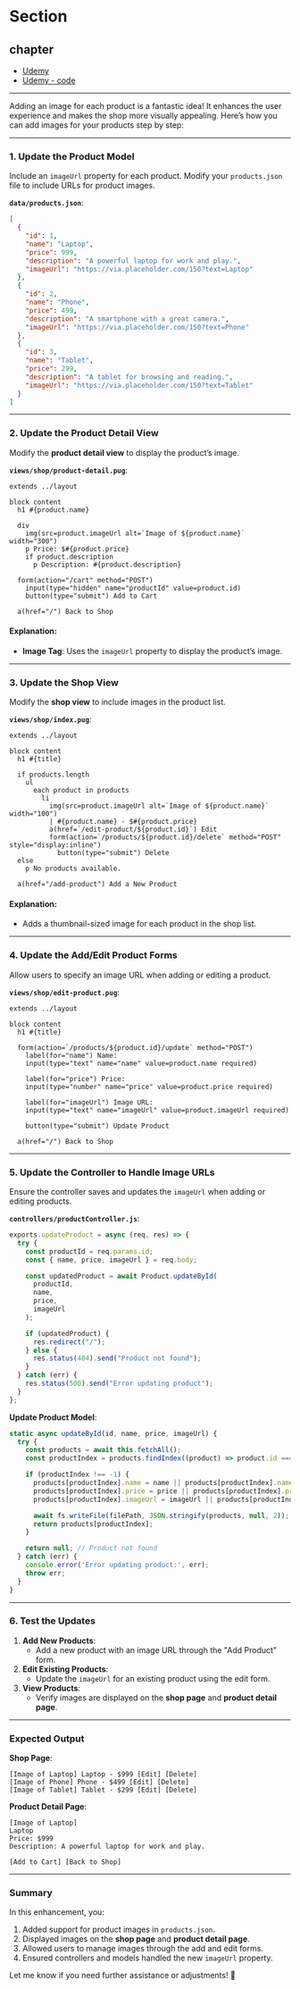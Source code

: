 # Section

## **chapter**

- [Udemy]()
- [Udemy - code]()

---

Adding an image for each product is a fantastic idea! It enhances the user experience and makes the shop more visually appealing. Here’s how you can add images for your products step by step:

---

### **1. Update the Product Model**

Include an `imageUrl` property for each product. Modify your `products.json` file to include URLs for product images.

**`data/products.json`**:

```json
[
  {
    "id": 1,
    "name": "Laptop",
    "price": 999,
    "description": "A powerful laptop for work and play.",
    "imageUrl": "https://via.placeholder.com/150?text=Laptop"
  },
  {
    "id": 2,
    "name": "Phone",
    "price": 499,
    "description": "A smartphone with a great camera.",
    "imageUrl": "https://via.placeholder.com/150?text=Phone"
  },
  {
    "id": 3,
    "name": "Tablet",
    "price": 299,
    "description": "A tablet for browsing and reading.",
    "imageUrl": "https://via.placeholder.com/150?text=Tablet"
  }
]
```

---

### **2. Update the Product Detail View**

Modify the **product detail view** to display the product’s image.

**`views/shop/product-detail.pug`**:

```pug
extends ../layout

block content
  h1 #{product.name}

  div
    img(src=product.imageUrl alt=`Image of ${product.name}` width="300")
    p Price: $#{product.price}
    if product.description
      p Description: #{product.description}

  form(action="/cart" method="POST")
    input(type="hidden" name="productId" value=product.id)
    button(type="submit") Add to Cart

  a(href="/") Back to Shop
```

#### **Explanation**:

- **Image Tag**: Uses the `imageUrl` property to display the product’s image.

---

### **3. Update the Shop View**

Modify the **shop view** to include images in the product list.

**`views/shop/index.pug`**:

```pug
extends ../layout

block content
  h1 #{title}

  if products.length
    ul
      each product in products
        li
          img(src=product.imageUrl alt=`Image of ${product.name}` width="100")
          | #{product.name} - $#{product.price}
          a(href=`/edit-product/${product.id}`) Edit
          form(action=`/products/${product.id}/delete` method="POST" style="display:inline")
            button(type="submit") Delete
  else
    p No products available.

  a(href="/add-product") Add a New Product
```

#### **Explanation**:

- Adds a thumbnail-sized image for each product in the shop list.

---

### **4. Update the Add/Edit Product Forms**

Allow users to specify an image URL when adding or editing a product.

**`views/shop/edit-product.pug`**:

```pug
extends ../layout

block content
  h1 #{title}

  form(action=`/products/${product.id}/update` method="POST")
    label(for="name") Name:
    input(type="text" name="name" value=product.name required)

    label(for="price") Price:
    input(type="number" name="price" value=product.price required)

    label(for="imageUrl") Image URL:
    input(type="text" name="imageUrl" value=product.imageUrl required)

    button(type="submit") Update Product

  a(href="/") Back to Shop
```

---

### **5. Update the Controller to Handle Image URLs**

Ensure the controller saves and updates the `imageUrl` when adding or editing products.

**`controllers/productController.js`**:

```javascript
exports.updateProduct = async (req, res) => {
  try {
    const productId = req.params.id;
    const { name, price, imageUrl } = req.body;

    const updatedProduct = await Product.updateById(
      productId,
      name,
      price,
      imageUrl
    );

    if (updatedProduct) {
      res.redirect("/");
    } else {
      res.status(404).send("Product not found");
    }
  } catch (err) {
    res.status(500).send("Error updating product");
  }
};
```

**Update Product Model**:

```javascript
static async updateById(id, name, price, imageUrl) {
  try {
    const products = await this.fetchAll();
    const productIndex = products.findIndex((product) => product.id === parseInt(id));

    if (productIndex !== -1) {
      products[productIndex].name = name || products[productIndex].name;
      products[productIndex].price = price || products[productIndex].price;
      products[productIndex].imageUrl = imageUrl || products[productIndex].imageUrl;

      await fs.writeFile(filePath, JSON.stringify(products, null, 2));
      return products[productIndex];
    }

    return null; // Product not found
  } catch (err) {
    console.error('Error updating product:', err);
    throw err;
  }
}
```

---

### **6. Test the Updates**

1. **Add New Products**:
   - Add a new product with an image URL through the "Add Product" form.
2. **Edit Existing Products**:
   - Update the `imageUrl` for an existing product using the edit form.
3. **View Products**:
   - Verify images are displayed on the **shop page** and **product detail page**.

---

### **Expected Output**

**Shop Page**:

```
[Image of Laptop] Laptop - $999 [Edit] [Delete]
[Image of Phone] Phone - $499 [Edit] [Delete]
[Image of Tablet] Tablet - $299 [Edit] [Delete]
```

**Product Detail Page**:

```
[Image of Laptop]
Laptop
Price: $999
Description: A powerful laptop for work and play.

[Add to Cart] [Back to Shop]
```

---

### **Summary**

In this enhancement, you:

1. Added support for product images in `products.json`.
2. Displayed images on the **shop page** and **product detail page**.
3. Allowed users to manage images through the add and edit forms.
4. Ensured controllers and models handled the new `imageUrl` property.

Let me know if you need further assistance or adjustments! 🚀
